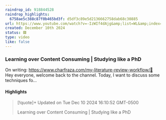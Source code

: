 ```yaml
---
raindrop_id: 918844528
raindrop_highlights:
  6758ae5c388c87f0b465bd3f: d5df3c89e5d2136662758dab68c30885
url: https://www.youtube.com/watch?v=-IzWIf4dAjg&amp;list=WL&amp;index=48
created: December 10th 2024
status: 🟥
type: video
like: false
---
```



### Learning over Content Consuming | Studying like a PhD

On writing: https://www.charfraza.com/my-literature-review-workflow/👋 Hey everyone, welcome back to the channel. Today, I want to discuss some techniques fo...

#### Highlights

> [!quote]+ Updated on Tue Dec 10 2024 16:10:52 GMT-0500
>
> Learning over Content Consuming | Studying like a PhD
